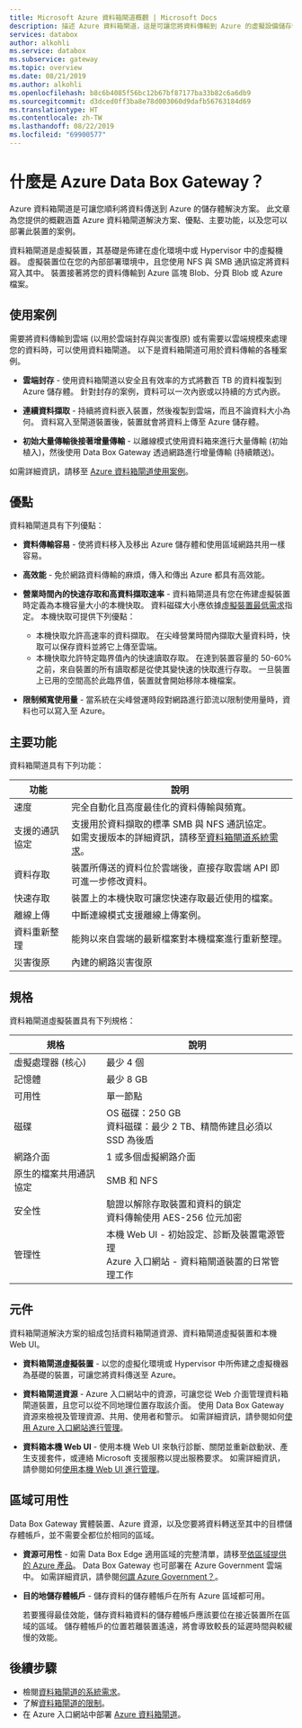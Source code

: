 ```yaml
---
title: Microsoft Azure 資料箱閘道概觀 | Microsoft Docs
description: 描述 Azure 資料箱閘道，這是可讓您將資料傳輸到 Azure 的虛擬設備儲存體解決方案
services: databox
author: alkohli
ms.service: databox
ms.subservice: gateway
ms.topic: overview
ms.date: 08/21/2019
ms.author: alkohli
ms.openlocfilehash: b8c6b4085f56bc12b67bf87177ba33b82c6a6db9
ms.sourcegitcommit: d3dced0ff3ba8e78d003060d9dafb56763184d69
ms.translationtype: HT
ms.contentlocale: zh-TW
ms.lasthandoff: 08/22/2019
ms.locfileid: "69900577"
---
```

# <a name="what-is-azure-data-box-gateway"></a>什麼是 Azure Data Box Gateway？

Azure 資料箱閘道是可讓您順利將資料傳送到 Azure 的儲存體解決方案。 此文章為您提供的概觀涵蓋 Azure 資料箱閘道解決方案、優點、主要功能，以及您可以部署此裝置的案例。

資料箱閘道是虛擬裝置，其基礎是佈建在虛化環境中或 Hypervisor 中的虛擬機器。 虛擬裝置位在您的內部部署環境中，且您使用 NFS 與 SMB 通訊協定將資料寫入其中。 裝置接著將您的資料傳輸到 Azure 區塊 Blob、分頁 Blob 或 Azure 檔案。

## <a name="use-cases"></a>使用案例

需要將資料傳輸到雲端 (以用於雲端封存與災害復原) 或有需要以雲端規模來處理您的資料時，可以使用資料箱閘道。 以下是資料箱閘道可用於資料傳輸的各種案例。

- **雲端封存** - 使用資料箱閘道以安全且有效率的方式將數百 TB 的資料複製到 Azure 儲存體。 針對封存的案例，資料可以一次內嵌或以持續的方式內嵌。

- **連續資料擷取** - 持續將資料嵌入裝置，然後複製到雲端，而且不論資料大小為何。 資料寫入至閘道裝置後，裝置就會將資料上傳至 Azure 儲存體。  

- **初始大量傳輸後接著增量傳輸** - 以離線模式使用資料箱來進行大量傳輸 (初始植入)，然後使用 Data Box Gateway 透過網路進行增量傳輸 (持續饋送)。

如需詳細資訊，請移至 [Azure 資料箱閘道使用案例](data-box-gateway-use-cases.md)。

## <a name="benefits"></a>優點

資料箱閘道具有下列優點：

- **資料傳輸容易** - 使將資料移入及移出 Azure 儲存體和使用區域網路共用一樣容易。  
- **高效能** - 免於網路資料傳輸的麻煩，傳入和傳出 Azure 都具有高效能。
- **營業時間內的快速存取和高資料擷取速率** - 資料箱閘道具有您在佈建虛擬裝置時定義為本機容量大小的本機快取。 資料磁碟大小應依據[虛擬裝置最低需求](data-box-gateway-system-requirements.md#specifications-for-the-virtual-device)指定。 本機快取可提供下列優點：
    - 本機快取允許高速率的資料擷取。 在尖峰營業時間內擷取大量資料時，快取可以保存資料並將它上傳至雲端。
    - 本機快取允許特定臨界值內的快速讀取存取。 在達到裝置容量的 50-60% 之前，來自裝置的所有讀取都是從使其變快速的快取進行存取。 一旦裝置上已用的空間高於此臨界值，裝置就會開始移除本機檔案。
 
- **限制頻寬使用量** - 當系統在尖峰營運時段對網路進行節流以限制使用量時，資料也可以寫入至 Azure。  

## <a name="key-capabilities"></a>主要功能

資料箱閘道具有下列功能：

|功能 |說明  |
|---------|---------|
|速度     | 完全自動化且高度最佳化的資料傳輸與頻寬。|
|支援的通訊協定     | 支援用於資料擷取的標準 SMB 與 NFS 通訊協定。 <br> 如需支援版本的詳細資訊，請移至[資料箱閘道系統需求](data-box-gateway-system-requirements.md)。|
|資料存取     | 裝置所傳送的資料位於雲端後，直接存取雲端 API 即可進一步修改資料。|
|快速存取     | 裝置上的本機快取可讓您快速存取最近使用的檔案。|
|離線上傳     | 中斷連線模式支援離線上傳案例。|
|資料重新整理     | 能夠以來自雲端的最新檔案對本機檔案進行重新整理。|
|災害復原     | 內建的網路災害復原        |


## <a name="specifications"></a>規格

資料箱閘道虛擬裝置具有下列規格：

| 規格                                          | 說明              |
|---------------------------------------------------------|--------------------------|
| 虛擬處理器 (核心)   | 最少 4 個 |
| 記憶體  |最少 8 GB|
| 可用性|單一節點|
| 磁碟|OS 磁碟：250 GB <br> 資料磁碟：最少 2 TB、精簡佈建且必須以 SSD 為後盾|
| 網路介面 |1 或多個虛擬網路介面|
| 原生的檔案共用通訊協定|SMB 和 NFS  |
| 安全性|驗證以解除存取裝置和資料的鎖定 <br> 資料傳輸使用 AES-256 位元加密|
| 管理性|本機 Web UI - 初始設定、診斷及裝置電源管理 <br> Azure 入口網站 - 資料箱閘道裝置的日常管理工作       |

## <a name="components"></a>元件

資料箱閘道解決方案的組成包括資料箱閘道資源、資料箱閘道虛擬裝置和本機 Web UI。

- **資料箱閘道虛擬裝置** - 以您的虛擬化環境或 Hypervisor 中所佈建之虛擬機器為基礎的裝置，可讓您將資料傳送至 Azure。
    
- **資料箱閘道資源** - Azure 入口網站中的資源，可讓您從 Web 介面管理資料箱閘道裝置，且您可以從不同地理位置存取該介面。 使用 Data Box Gateway 資源來檢視及管理資源、共用、使用者和警示。 如需詳細資訊，請參閱如何[使用 Azure 入口網站進行管理](data-box-gateway-manage-shares.md)。

- **資料箱本機 Web UI** - 使用本機 Web UI 來執行診斷、關閉並重新啟動狀、產生支援套件，或連絡 Microsoft 支援服務以提出服務要求。 如需詳細資訊，請參閱如何[使用本機 Web UI 進行管理](data-box-gateway-manage-access-power-connectivity-mode.md)。

## <a name="region-availability"></a>區域可用性

Data Box Gateway 實體裝置、Azure 資源，以及您要將資料轉送至其中的目標儲存體帳戶，並不需要全都位於相同的區域。

- **資源可用性** - 如需 Data Box Edge 適用區域的完整清單，請移至[依區域提供的 Azure 產品](https://azure.microsoft.com/global-infrastructure/services/?regions=all&products=databox)。 Data Box Gateway 也可部署在 Azure Government 雲端中。 如需詳細資訊，請參閱[何謂 Azure Government？](https://docs.microsoft.com/azure/azure-government/documentation-government-welcome)。

- **目的地儲存體帳戶** - 儲存資料的儲存體帳戶在所有 Azure 區域都可用。

    若要獲得最佳效能，儲存資料箱資料的儲存體帳戶應該要位在接近裝置所在區域的區域。 儲存體帳戶的位置若離裝置遙遠，將會導致較長的延遲時間與較緩慢的效能。


## <a name="next-steps"></a>後續步驟

- 檢閱[資料箱閘道的系統需求](data-box-gateway-system-requirements.md)。
- 了解[資料箱閘道的限制](data-box-gateway-limits.md)。
- 在 Azure 入口網站中部署 [Azure 資料箱閘道](data-box-gateway-deploy-prep.md)。

